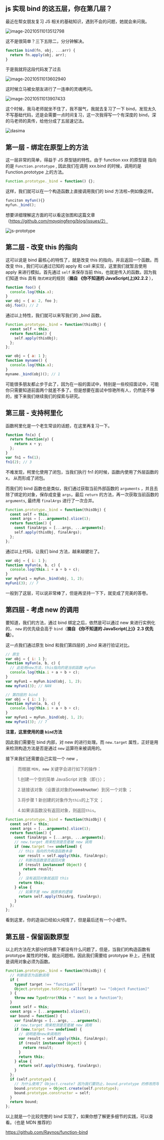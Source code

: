 ## js 实现 bind 的这五层，你在第几层？

最近在帮女朋友复习 JS 相关的基础知识，遇到不会的问题，她就会来问我。

![image-20210511013512798](https://s3.mdedit.online/blog/image-20210511013512798.png)

这不是很简单？三下五除二，分分钟解决。

```js
function bind(fn, obj, ...arr) {
  return fn.apply(obj, arr);
}
```

于是我就将这段代码发了过去

![image-20210511013602940](https://s3.mdedit.online/blog/image-20210511013602940.png)

这时候立马被女朋友进行了一连串的灵魂拷问。

![image-20210511013907433](https://s3.mdedit.online/blog/image-20210511013907433.png)

这个时候，我马老师就坐不住了，我不服气，我就去复习了一下 bind，发现太久不写基础代码，还是会需要一点时间复习，这一次我得写一个有深度的 bind，深的马老师的真传，给他分成了五层速记法。

![dasima](https://s3.mdedit.online/blog/dasima.jpeg)

## 第一层 - 绑定在原型上的方法

这一层非常的简单，得益于 JS 原型链的特性。由于 function xxx 的原型链 指向的是 `Function.prototype` , 因此我们在调用 xxx.bind 的时候，调用的是 Function.prototype 上的方法。

```js
Function.prototype._bind = function() {};
```

这样，我们就可以在一个构造函数上直接调用我们的 bind 方法啦~例如像这样。

```js
funciton myfun(){}
myfun._bind();
```

想要详细理解这方面的可以看这张图和这篇文章（https://github.com/mqyqingfeng/blog/issues/2）

![js-prototype](https://s3.mdedit.online/blog/js-prototype.png)

## 第二层 - 改变 this 的指向

这可以说是 bind 最核心的特性了，就是改变 this 的指向，并且返回一个函数。而改变 this , 我们可以通过已知的 apply 和 call 来实现，这里我们就暂且使用 apply 来进行模拟。首先通过 `self` 来保存当前 this，也就是传入的函数。因为我们知道 this 具有 `隐式绑定`的规则（**摘自 《你不知道的 JavaScript(上)》2.2.2** ），

```js
function foo() {
  console.log(this.a);
}
var obj = { a: 2, foo };
obj.foo(); // 2
```

通过以上特性，我们就可以来写我们的 \_bind 函数。

```js
Function.prototype._bind = function(thisObj) {
  const self = this;
  return function() {
    self.apply(thisObj);
  };
};
```

```js
var obj = { a: 1 };
function myname() {
  console.log(this.a);
}
myname._bind(obj)(); // 1
```

可能很多朋友都止步于此了，因为在一般的面试中，特别是一些校招面试中，可能你只需要知道前面两个就差不多了。但是想要在面试中惊艳所有人，仍然是不够的，接下来我们继续我们的探索与研究。

## 第三层 - 支持柯里化

函数柯里化是一个老生常谈的话题，在这里再复习一下。

```js
function fn(x) {
  return function(y) {
    return x + y;
  };
}
var fn1 = fn(1);
fn1(2); // 3
```

不难发现，柯里化使用了闭包，当我们执行 fn1 的时候，函数内使用了外层函数的 x， 从而形成了闭包。

而我们的 bind 函数也是类似，我们通过获取当前外部函数的 `arguments` ，并且去除了绑定的对象，保存成变量 `args`，最后 `return` 的方法，再一次获取当前函数的 `arguments`, 最终用 `finalArgs` 进行了一次合并。

```js
Function.prototype._bind = function(thisObj) {
  const self = this;
  const args = [...arguments].slice(1);
  return function() {
    const finalArgs = [...args, ...arguments];
    self.apply(thisObj, finalArgs);
  };
};
```

通过以上代码，让我们 bind 方法，越来越健壮了。

```js
var obj = { i: 1 };
function myFun(a, b, c) {
  console.log(this.i + a + b + c);
}
var myFun1 = myFun._bind(obj, 1, 2);
myFun1(3); // 7
```

一般到了这层，可以说非常棒了，但是再坚持一下下，就变成了完美的答卷。

## 第四层 - 考虑 new 的调用

要知道，我们的方法，通过 bind 绑定之后，依然是可以通过 new 来进行实例化的， `new` 的优先级会高于 `bind`（**摘自 《你不知道的 JavaScript(上)》2.3 优先级**）。

这一点我们通过原生 bind 和我们第四层的 \_bind 来进行验证对比。

```js
// 原生
var obj = { i: 1 };
function myFun(a, b, c) {
  // 此处用new方法，this指向的是当前函数 myFun
  console.log(this.i + a + b + c);
}
var myFun1 = myFun.bind(obj, 1, 2);
new myFun1(3); // NAN

// 第四层的 bind
var obj = { i: 1 };
function myFun(a, b, c) {
  console.log(this.i + a + b + c);
}
var myFun1 = myFun._bind(obj, 1, 2);
new myFun1(3); // 7
```

**注意，这里使用的是 `bind`方法**

因此我们需要在 bind 内部，对 new 的进行处理。而 `new.target` 属性，正好是用来检测构造方法是否是通过 `new` 运算符来被调用的。

接下来我们还需要自己实现一个 new ，

> 而根据 `MDN`，**`new`** 关键字会进行如下的操作：
>
> 1.创建一个空的简单 JavaScript 对象（即`{}`）；
>
> 2.链接该对象（设置该对象的**constructor**）到另一个对象 ；
>
> 3.将步骤 1 新创建的对象作为`this`的上下文 ；
>
> 4.如果该函数没有返回对象，则返回`this`。

```js
Function.prototype._bind = function(thisObj) {
  const self = this;
  const args = [...arguments].slice(1);
  return function() {
    const finalArgs = [...args, ...arguments];
    // new.target 用来检测是否是被 new 调用
    if (new.target !== undefined) {
      // this 指向的为构造函数本身
      var result = self.apply(this, finalArgs);
      // 判断改函数是否返回对象
      if (result instanceof Object) {
        return reuslt;
      }
      // 没有返回对象就返回 this
      return this;
    } else {
      // 如果不是 new 就原来的逻辑
      return self.apply(thisArg, finalArgs);
    }
  };
};
```

看到这里，你的造诣已经如火纯情了，但是最后还有一个小细节。

## 第五层 - 保留函数原型

以上的方法在大部分的场景下都没有什么问题了，但是，当我们的构造函数有 prototype 属性的时候，就出问题啦。因此我们需要给 prototype 补上，还有就是调用对象必须为函数。

```js
Function.prototype._bind = function(thisObj) {
  // 判断是否为函数调用
  if (
    typeof target !== "function" ||
    Object.prototype.toString.call(target) !== "[object Function]"
  ) {
    throw new TypeError(this + " must be a function");
  }
  const self = this;
  const args = [...arguments].slice(1);
  var bound = function() {
    var finalArgs = [...args, ...arguments];
    // new.target 用来检测是否是被 new 调用
    if (new.target !== undefined) {
      // 说明是用new来调用的
      var result = self.apply(this, finalArgs);
      if (result instanceof Object) {
        return result;
      }
      return this;
    } else {
      return self.apply(thisArg, finalArgs);
    }
  };
  if (self.prototype) {
    // 为什么使用了 Object.create? 因为我们要防止，bound.prototype 的修改而导致self.prototype 被修改。不要写成 bound.prototype = self.prototype; 这样可能会导致原函数的原型被修改。
    bound.prototype = Object.create(self.prototype);
    bound.prototype.constructor = self;
  }
  return bound;
};
```

以上就是一个比较完整的 bind 实现了，如果你想了解更多细节的实践，可以查看。（也是 MDN 推荐的）

https://github.com/Raynos/function-bind
